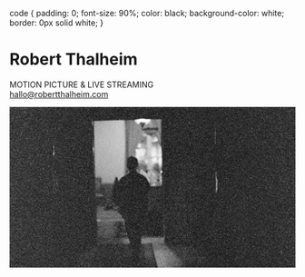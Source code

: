 code {
  padding: 0;
  font-size: 90%;
  color: black;
  background-color: white;
  border: 0px solid white;
}
# Robert Thalheim

MOTION PICTURE & LIVE STREAMING  
hallo@robertthalheim.com  

![heavygrain](https://raw.githubusercontent.com/RobertThalheim/RobertThalheim.github.io/master/WEBSITE_bg_%3D!.jpg)
